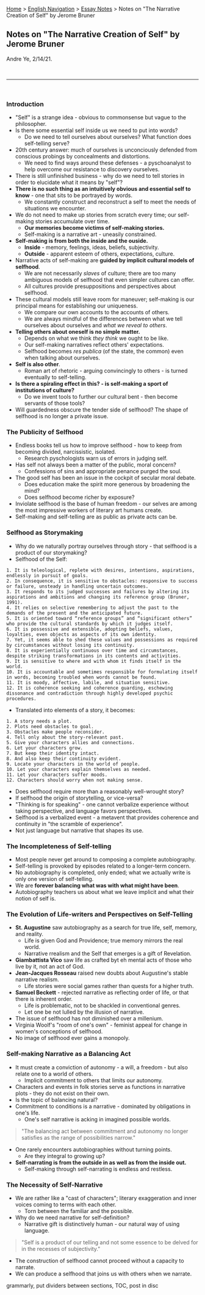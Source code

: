 [Home](https://andre-ye.github.io) > [English Navigation](https://andre-ye.github.io/english/english_navigation) > [Essay Notes](https://andre-ye.github.io/english/english_navigation#essay-notes) > Notes on "The Narrative Creation of Self" by Jerome Bruner

## Notes on "The Narrative Creation of Self" by Jerome Bruner
Andre Ye, 2/14/21.

<br>

---

<br>

### Introduction
- "Self" is a strange idea - obvious to commonsense but vague to the philosopher.
- Is there some essential self inside us we need to put into words?
  - Do we need to tell ourselves about ourselves? What function does self-telling serve?
- 20th century answer: much of ourselves is unconciously defended from conscious probings by concealments and distortions.
  - We need to find ways around these defenses - a pyschoanalyst to help overcome our resistance to discovery ourselves.
- There is still unfinished business - why do we need to tell stories in order to elucidate what it means by "self"?
- **There is no such thing as an intuitively obvious and essential self to know** - one that sits to be portrayed by words.
  - We constantly construct and reconstruct a self to meet the needs of situations we encounter.
- We do not need to make up stories from scratch every time; our self-making stories accumulate over time.
  - **Our memories become victims of self-making stories.**
  - Self-making is a narrative art - uneasily constrained.
- **Self-making is from both the inside and the ouside.**
  - **Inside** - memory, feelings, ideas, beliefs, subjectivity.
  - **Outside** - apparent esteem of others, expectations, culture.
- Narrative acts of self-making are **guided by implicit cultural models of selfhood**.
  - We are not necessarily *slaves* of culture; there are too many ambiguous models of selfhood that even simpler cultures can offer.
  - All cultures provide presuppositions and perspectives about selfhood.
- These cultural models still leave room for maneuver; self-making is our principal means for establishing our uniqueness.
  - We compare our own accounts to the accounts of others.
  - We are always mindful of the differences between what we tell ourselves about ourselves and *what we reveal to others*.
- **Telling others about oneself is no simple matter.**
  - Depends on what we think *they think* we ought to be like.
  - Our self-making narratives reflect others' expectations.
  - Selfhood becomes *res publica* (of the state, the common) even when talking about ourselves.
- **Self is also other**.
  - Roman art of rhetoric - arguing convincingly to others - is turned eventually to self-telling.
- **Is there a spiraling effect in this? - is self-making a sport of institutions of culture?**
  - Do we invent tools to further our cultural bent - then become servants of those tools?
- Will guardedness obscure the tender side of selfhood? The shape of selfhood is no longer a private issue.

### The Publicity of Selfhood
- Endless books tell us how to improve selfhood - how to keep from becoming divided, narcissistic, isolated.
  - Research pyschologists warn us of errors in judging self.
- Has self not always been a matter of the public, moral concern?
  - Confessions of sins and appropriate penance purged the soul.
- The good self has been an issue in the cockpit of secular moral debate.
  - Does education make the spirit more generous by broadening the mind?
  - Does selfhood become richer by exposure?
- Inviolate selfhood is the base of human freedom - our selves are among the most impressive workers of literary art humans create.
- Self-making and self-telling are as public as private acts can be.

### Selfhood as Storymaking
- Why do we naturally portray ourselves through story - that selfhood is a product of our storymaking?
- Selfhood of the Self:
```
1. It is teleological, replete with desires, intentions, aspirations, endlessly in pursuit of goals.
2. In consequence, it is sensitive to obstacles: responsive to success or failure, unsteady in handling uncertain outcomes.
3. It responds to its judged successes and failures by altering its aspirations and ambitions and changing its reference group (Bruner, 1991).
4. It relies on selective remembering to adjust the past to the demands of the present and the anticipated future.
5. It is oriented toward “reference groups” and “significant others” who provide the cultural standards by which it judges itself.
6. It is possessive and extensible, adopting beliefs, values, loyalties, even objects as aspects of its own identity.
7. Yet, it seems able to shed these values and possessions as required by circumstances without losing its continuity.
8. It is experientially continuous over time and circumstances, despite striking transformations in its contents and activities.
9. It is sensitive to where and with whom it finds itself in the world.
10. It is accountable and sometimes responsible for formulating itself in words, becoming troubled when words cannot be found.
11. It is moody, affective, labile, and situation sensitive.
12. It is coherence seeking and coherence guarding, eschewing dissonance and contradiction through highly developed psychic procedures.
```
- Translated into elements of a story, it becomes:
```
1. A story needs a plot.
2. Plots need obstacles to goal.
3. Obstacles make people reconsider.
4. Tell only about the story-relevant past.
5. Give your characters allies and connections.
6. Let your characters grow.
7. But keep their identity intact.
8. And also keep their continuity evident.
9. Locate your characters in the world of people.
10. Let your characters explain themselves as needed.
11. Let your characters suffer moods.
12. Characters should worry when not making sense.
```
- Does selfhood require more than a reasonably well-wrought story?
- If selfhood the origin of storytelling, or vice-versa?
- "Thinking is for speaking" - one cannot verbalize experience without taking perspective, and language favors perspectives.
- Selfhood is a verbalized event - a metavent that provides coherence and continuity in "the scramble of experience".
- Not just language but narrative that shapes its use.

### The Incompleteness of Self-telling
- Most people never get around to composing a complete autobiography.
- Self-telling is provoked by episodes related to a longer-term concern.
- No autobiography is completed, only ended; what we actually write is only one version of self-telling.
- We are **forever balancing what was with what might have been**.
- Autobiography teachers us about what we leave implicit and what their notion of self is.

### The Evolution of Life-writers and Perspectives on Self-Telling
- **St. Augustine** saw autobiography as a search for true life, self, memory, and reality.
  - Life is given God and Providence; true memory mirrors the real world.
  - Narrative rrealism and the Self that emerges is a gift of Revelation.
- **Giambattista Vico** saw life as crafted byt eh mental acts of those who live by it, not an act of God.
- **Jean-Jacques Rosseau** raised new doubts about Augustine's stable narrative realism.
  - Life stories were social games rather than quests for a higher truth.
- **Samuel Beckett** - rejected narrative as reflecting order of life, or that there is inherent order.
  - Life is problematic, not to be shackled in conventional genres.
  - Let one be not lulled by the illusion of narrative.
- The issue of selfhood has not diminished over a millenium.
- Virginia Woolf's "room of one's own" - feminist appeal for change in women's conceptions of selfhood.
- No image of selfhood ever gains a monopoly.

### Self-making Narrative as a Balancing Act
- It must create a conviction of autonomy - a will, a freedom - but also relate one to a world of others.
  - Implicit commitment to others that limits our autonomy.
- Characters and events in folk stories serve as functions in narrative plots - they do not exist on their own.
- Is the topic of balancing natural?
- Commitment to conditions is a narrative - dominated by obligations in one's life.
  - One's self narrative is acking in imagined possible worlds.

> "The balancing act between commitment and autonomy no longer satisfies as the range of possibilities narrow."

- One rarely encounters autobiographies without turning points.
  - Are they integral to growing up?
- **Self-narrating is from the outside in as well as from the inside out.**
  - Self-making through self-narrating is endless and restless.

### The Necessity of Self-Narrative
- We are rather like a "cast of characters"; literary exaggeration and inner voices coming to terms with each other.
  - Torn between the familiar and the possible.
- Why do we need narrative for self-definition?
  - Narrative gift is distinctively human - our natural way of using language.

> "Self is a product of our telling and not some essence to be delved for in the recesses of subjectivity."

- The construction of selfhood cannot proceed without a capacity to narrate.
- We can produce a selfhood that joins us with others when we narrate.


grammarly, put dividers between sections, TOC, post in disc
